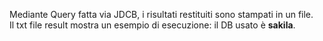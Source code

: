 Mediante Query fatta via JDCB, i risultati restituiti sono stampati in un file.
<br>Il txt file result mostra un esempio di esecuzione: il DB usato è <b>sakila</b>.
